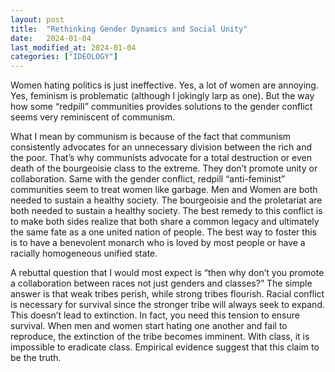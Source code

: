 ```yaml
---
layout: post
title:  "Rethinking Gender Dynamics and Social Unity"
date:   2024-01-04
last_modified_at: 2024-01-04
categories: ["IDEOLOGY"]
---
```


Women hating politics is just ineffective. Yes, a lot of women are annoying. Yes, feminism is problematic (although I jokingly larp as one). But the way how some “redpill” communities provides solutions to the gender conflict seems very reminiscent of communism. 

What I mean by communism is because of the fact that communism consistently advocates for an unnecessary division between the rich and the poor. That’s why communists advocate for a total destruction or even death of the bourgeoisie class to the extreme. They don’t promote unity or collaboration. Same with the gender conflict, redpill “anti-feminist” communities seem to treat women like garbage. Men and Women are both needed to sustain a healthy society. The bourgeoisie and the proletariat are both needed to sustain a healthy society. The best remedy to this conflict is to make both sides realize that both share a common legacy and ultimately the same fate as a one united nation of people. The best way to foster this is to have a benevolent monarch who is loved by most people or have a racially homogeneous unified state. 

A rebuttal question that I would most expect is “then why don’t you promote a collaboration between races not just genders and classes?” The simple answer is that weak tribes perish, while strong tribes flourish. Racial conflict is necessary for survival since the stronger tribe will always seek to expand. This doesn’t lead to extinction. In fact, you need this tension to ensure survival. When men and women start hating one another and fail to reproduce, the extinction of the tribe becomes imminent. With class, it is impossible to eradicate class. Empirical evidence suggest that this claim to be the truth.